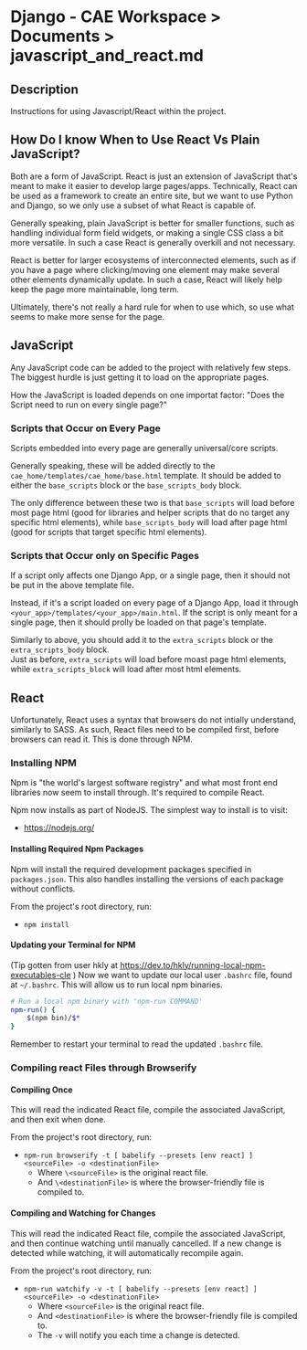 # Django - CAE Workspace > Documents > javascript_and_react.md

## Description
Instructions for using Javascript/React within the project.

## How Do I know When to Use React Vs Plain JavaScript?
Both are a form of JavaScript. React is just an extension of JavaScript that's meant to make it easier to develop large
pages/apps. Technically, React can be used as a framework to create an entire site, but we want to use Python and
Django, so we only use a subset of what React is capable of.

Generally speaking, plain JavaScript is better for smaller functions, such as handling individual form field widgets,
or making a single CSS class a bit more versatile. In such a case React is generally overkill and not necessary.

React is better for larger ecosystems of interconnected elements, such as if you have a page where clicking/moving one
element may make several other elements dynamically update. In such a case, React will likely help keep the page more
maintainable, long term.

Ultimately, there's not really a hard rule for when to use which, so use what seems to make more sense for the page.

## JavaScript
Any JavaScript code can be added to the project with relatively few steps. The biggest hurdle is just getting it to load
on the appropriate pages.

How the JavaScript is loaded depends on one importat factor: "Does the Script need to run on every single page?"<br>

### Scripts that Occur on Every Page
Scripts embedded into every page are generally universal/core scripts.

Generally speaking, these will be added directly to the `cae_home/templates/cae_home/base.html` template. It should be
added to either the `base_scripts` block or the `base_scripts_body` block.

The only difference between these two is that `base_scripts` will load before most page html (good for libraries and
helper scripts that do no target any specific html elements), while `base_scripts_body` will load after page html (good for
scripts that target specific html elements).

### Scripts that Occur only on Specific Pages
If a script only affects one Django App, or a single page, then it should not be put in the above template file.

Instead, if it's a script loaded on every page of a Django App, load it through
`<your_app>/templates/<your_app>/main.html`. If the script is only meant for a single page, then it should prolly be
loaded on that page's template.

Similarly to above, you should add it to the `extra_scripts` block or the `extra_scripts_body` block.<br>
Just as before, `extra_scripts` will load before moast page html elements, while `extra_scripts_block` will load after
most html elements.

## React
Unfortunately, React uses a syntax that browsers do not intially understand, similarly to SASS. As such, React files
need to be compiled first, before browsers can read it. This is done through NPM.

### Installing NPM
Npm is "the world's largest software registry" and what most front end libraries now seem to install through. It's
required to compile React.

Npm now installs as part of NodeJS. The simplest way to install is to visit:
* https://nodejs.org/

#### Installing Required Npm Packages
Npm will install the required development packages specified in ```packages.json```. This also handles installing the
versions of each package without conflicts.

From the project's root directory, run:
* ```npm install```

#### Updating your Terminal for NPM
(Tip gotten from user hkly at https://dev.to/hkly/running-local-npm-executables-cle )
Now we want to update our local user `.bashrc` file, found at ```~/.bashrc```. This will allow us to run local npm
binaries.

```bash
# Run a local npm binary with 'npm-run COMMAND'
npm-run() {
    $(npm bin)/$*
}
```

Remember to restart your terminal to read the updated `.bashrc` file.

### Compiling react Files through Browserify
#### Compiling Once
This will read the indicated React file, compile the associated JavaScript, and then exit when done.

From the project's root directory, run:
* ```npm-run browserify -t [ babelify --presets [env react] ] <sourceFile> -o <destinationFile>```
    * Where ```\<sourceFile>``` is the original react file.
    * And ```\<destinationFile>``` is where the browser-friendly file is compiled to.

#### Compiling and Watching for Changes
This will read the indicated React file, compile the associated JavaScript, and then continue watching until manually
cancelled. If a new change is detected while watching, it will automatically recompile again.

From the project's root directory, run:
* ```npm-run watchify -v -t [ babelify --presets [env react] ] <sourceFile> -o <destinationFile>```
    * Where ```<sourceFile>``` is the original react file.
    * And ```<destinationFile>``` is where the browser-friendly file is compiled to.
    * The ```-v``` will notify you each time a change is detected.
